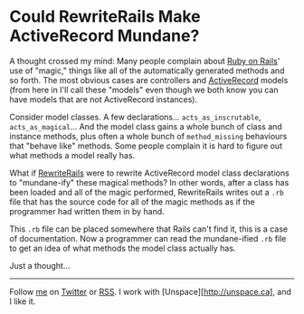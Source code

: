Could RewriteRails Make ActiveRecord Mundane?
===

A thought crossed my mind: Many people complain about [Ruby on Rails](http://rubyonrails.org/ "Ruby on Rails")' use of "magic," things like all of the automatically generated methods and so forth. The most obvious cases are controllers and [ActiveRecord](http://api.rubyonrails.org/classes/ActiveRecord/Base.html "Class: ActiveRecord::Base") models (from here in I'll call these "models" even though we both know you can have models that are not ActiveRecord instances).

Consider model classes. A few declarations... `acts_as_inscrutable`, `acts_as_magical`... And the model class gains a whole bunch of class and instance methods, plus often a whole bunch of `method_missing` behaviours that "behave like" methods. Some people complain it is hard to figure out what methods a model really has.

What if [RewriteRails](http://github.com/raganwald/rewrite_rails "raganwald's rewrite_rails at master &mdash; GitHub") were to rewrite ActiveRecord model class declarations to "mundane-ify" these magical methods? In other words, after a class has been loaded and all of the magic performed, RewriteRails writes out a `.rb` file that has the source code for all of the magic methods as if the programmer had written them in by hand.

This `.rb` file can be placed somewhere that Rails can't find it, this is a case of documentation. Now a programmer can read the mundane-ified `.rb` file to get an idea of what methods the model class actually has.

Just a thought...

----
	
Follow [me](http://reginald.braythwayt.com) on [Twitter](http://twitter.com/raganwald) or [RSS](http://feeds.feedburner.com/raganwald "raganwald's rss feed"). I work with [Unspace][http://unspace.ca], and I like it.